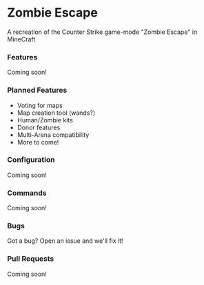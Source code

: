 # Zombie Escape

A recreation of the Counter Strike game-mode "Zombie Escape" in MineCraft

### Features
Coming soon!

### Planned Features
* Voting for maps
* Map creation tool (wands?)
* Human/Zombie kits
* Donor features
* Multi-Arena compatibility
* More to come!

### Configuration
Coming soon!

### Commands
Coming soon!

### Bugs
Got a bug? Open an issue and we'll fix it!

### Pull Requests
Coming soon!
